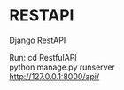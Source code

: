 # RESTAPI
Django RestAPI

Run:
  cd RestfulAPI <br/>
  python manage.py runserver <br/>
  http://127.0.0.1:8000/api/
  
